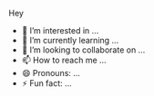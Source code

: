 Hey 
- 👀 I’m interested in ...
- 🌱 I’m currently learning ...
- 💞️ I’m looking to collaborate on ...
- 📫 How to reach me ...
- 😄 Pronouns: ...
- ⚡ Fun fact: ...

<!---
Rikeshthapa/Rikeshthapa is a ✨ special ✨ repository because its `README.md` (this file) appears on your GitHub profile.
You can click the Preview link to take a look at your changes.
--->
